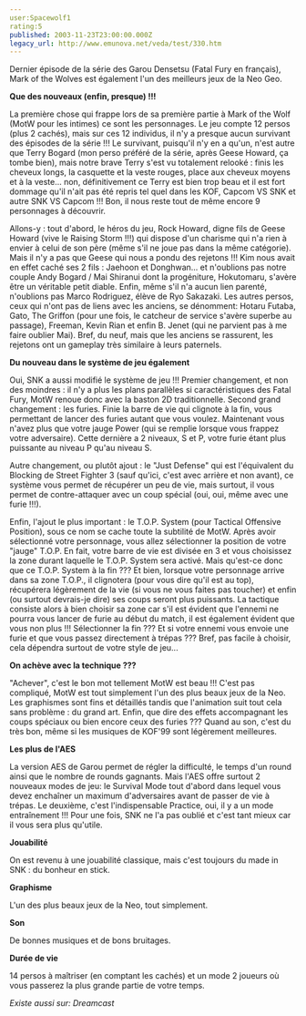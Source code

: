 ```yaml
---
user:Spacewolf1
rating:5
published: 2003-11-23T23:00:00.000Z
legacy_url: http://www.emunova.net/veda/test/330.htm
---
```

Dernier épisode de la série des Garou Densetsu (Fatal Fury en français), Mark of the Wolves est également l'un des meilleurs jeux de la Neo Geo.  

  

**Que des nouveaux (enfin, presque) !!!**  

La première chose qui frappe lors de sa première partie à Mark of the Wolf (MotW pour les intimes) ce sont les personnages. Le jeu compte 12 persos (plus 2 cachés), mais sur ces 12 individus, il n'y a presque aucun survivant des épisodes de la série !!! Le survivant, puisqu'il n'y en a qu'un, n'est autre que Terry Bogard (mon perso préféré de la série, après Geese Howard, ça tombe bien), mais notre brave Terry s'est vu totalement relooké : finis les cheveux longs, la casquette et la veste rouges, place aux cheveux moyens et à la veste... non, définitivement ce Terry est bien trop beau et il est fort dommage qu'il n'ait pas été repris tel quel dans les KOF, Capcom VS SNK et autre SNK VS Capcom !!! Bon, il nous reste tout de même encore 9 personnages à découvrir.   

Allons-y : tout d'abord, le héros du jeu, Rock Howard, digne fils de Geese Howard (vive le Raising Storm !!!) qui dispose d'un charisme qui n'a rien à envier à celui de son père (même s'il ne joue pas dans la même catégorie). Mais il n'y a pas que Geese qui nous a pondu des rejetons !!! Kim nous avait en effet caché ses 2 fils : Jaehoon et Donghwan... et n'oublions pas notre couple Andy Bogard / Mai Shiranui dont la progéniture, Hokutomaru, s'avère être un véritable petit diable. Enfin, même s'il n'a aucun lien parenté, n'oublions pas Marco Rodriguez, élève de Ryo Sakazaki. Les autres persos, ceux qui n'ont pas de liens avec les anciens, se dénomment: Hotaru Futaba, Gato, The Griffon (pour une fois, le catcheur de service s'avère superbe au passage), Freeman, Kevin Rian et enfin B. Jenet (qui ne parvient pas à me faire oublier Mai). Bref, du neuf, mais que les anciens se rassurent, les rejetons ont un gameplay très similaire à leurs paternels.  

  

**Du nouveau dans le système de jeu également**  

Oui, SNK a aussi modifié le système de jeu !!! Premier changement, et non des moindres : il n'y a plus les plans parallèles si caractéristiques des Fatal Fury, MotW renoue donc avec la baston 2D traditionnelle. Second grand changement : les furies. Finie la barre de vie qui clignote à la fin, vous permettant de lancer des furies autant que vous voulez. Maintenant vous n'avez plus que votre jauge Power (qui se remplie lorsque vous frappez votre adversaire). Cette dernière a 2 niveaux, S et P, votre furie étant plus puissante au niveau P qu'au niveau S.  

Autre changement, ou plutôt ajout : le "Just Defense" qui est l'équivalent du Blocking de Street Fighter 3 (sauf qu'ici, c'est avec arrière et non avant), ce système vous permet de récupérer un peu de vie, mais surtout, il vous permet de contre-attaquer avec un coup spécial (oui, oui, même avec une furie !!!).  

Enfin, l'ajout le plus important : le T.O.P. System (pour Tactical Offensive Position), sous ce nom se cache toute la subtilité de MotW. Après avoir sélectionné votre personnage, vous allez sélectionner la position de votre "jauge" T.O.P. En fait, votre barre de vie est divisée en 3 et vous choisissez la zone durant laquelle le T.O.P. System sera activé. Mais qu'est-ce donc que ce T.O.P. System à la fin ??? Et bien, lorsque votre personnage arrive dans sa zone T.O.P., il clignotera (pour vous dire qu'il est au top), récupérera légèrement de la vie (si vous ne vous faites pas toucher) et enfin (ou surtout devrais-je dire) ses coups seront plus puissants. La tactique consiste alors à bien choisir sa zone car s'il est évident que l'ennemi ne pourra vous lancer de furie au début du match, il est également évident que vous non plus !!! Sélectionner la fin ??? Et si votre ennemi vous envoie une furie et que vous passez directement à trépas ??? Bref, pas facile à choisir, cela dépendra surtout de votre style de jeu...  

  

**On achève avec la technique ???**  

"Achever", c'est le bon mot tellement MotW est beau !!! C'est pas compliqué, MotW est tout simplement l'un des plus beaux jeux de la Neo. Les graphismes sont fins et détaillés tandis que l'animation suit tout cela sans problème : du grand art. Enfin, que dire des effets accompagnant les coups spéciaux ou bien encore ceux des furies ??? Quand au son, c'est du très bon, même si les musiques de KOF'99 sont légèrement meilleures.  

  

**Les plus de l'AES**  

La version AES de Garou permet de régler la difficulté, le temps d'un round ainsi que le nombre de rounds gagnants. Mais l'AES offre surtout 2 nouveaux modes de jeu: le Survival Mode tout d'abord dans lequel vous devez enchaîner un maximum d'adversaires avant de passer de vie à trépas. Le deuxième, c'est l'indispensable Practice, oui, il y a un mode entraînement !!! Pour une fois, SNK ne l'a pas oublié et c'est tant mieux car il vous sera plus qu'utile.  

  

  

**Jouabilité**  

On est revenu à une jouabilité classique, mais c'est toujours du made in SNK : du bonheur en stick.  

**Graphisme**  

L'un des plus beaux jeux de la Neo, tout simplement.  

**Son**  

De bonnes musiques et de bons bruitages.  

**Durée de vie**  

14 persos à maîtriser (en comptant les cachés) et un mode 2 joueurs où vous passerez la plus grande partie de votre temps.  

  

_Existe aussi sur:_ _Dreamcast_